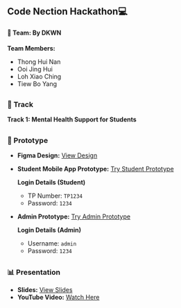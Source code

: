 ## Code Nection Hackathon💻
#### 👤 Team: By DKWN  
**Team Members:**
- Thong Hui Nan  
- Ooi Jing Hui  
- Loh Xiao Ching  
- Tiew Bo Yang  
##
### 🎯 Track  
**Track 1: Mental Health Support for Students**  
##
### 📱 Prototype  

- **Figma Design:** [View Design](https://www.figma.com/design/xKwnchp6VxqMzbzY7f9sI0/Code-Nection-Hackathon-%7C-Prototype?t=uqxckYC87QqnD8UX-1)  

- **Student Mobile App Prototype:** [Try Student Prototype](https://www.figma.com/proto/xKwnchp6VxqMzbzY7f9sI0/Code-Nection-Hackathon-%7C-Prototype?node-id=276-4272&p=f&t=YYefCVMi6NgSkl2S-1&scaling=scale-down&content-scaling=fixed&page-id=0%3A1&starting-point-node-id=276%3A4272&show-proto-sidebar=1)  

  **Login Details (Student)**  
  - TP Number: `TP1234`  
  - Password: `1234`  

- **Admin Prototype:** [Try Admin Prototype](https://www.figma.com/proto/xKwnchp6VxqMzbzY7f9sI0/Code-Nection-Hackathon-%7C-Prototype?node-id=349-8195&p=f&t=isx1f4VYbMaGFdYA-1&scaling=min-zoom&content-scaling=fixed&page-id=126%3A1525&starting-point-node-id=349%3A8195&show-proto-sidebar=1)  

  **Login Details (Admin)**  
  - Username: `admin`  
  - Password: `1234`  
##
### 📊 Presentation  

- **Slides:** [View Slides](https://www.canva.com/design/DAGx8OjPhow/pHVuAU19rF20LlD6lt7yQQ/edit)  
- **YouTube Video:** [Watch Here](https://youtu.be/NXv3FHfRpEY)  
